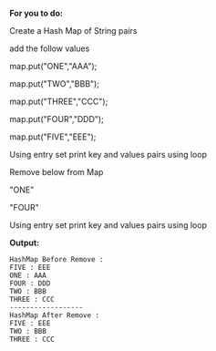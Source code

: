 **For you to do:**

Create a Hash Map of String pairs

add the follow values

map.put("ONE","AAA");

map.put("TWO","BBB");

map.put("THREE","CCC");

map.put("FOUR","DDD");

map.put("FIVE","EEE");

Using entry set print key and values pairs using loop

Remove below from Map

"ONE"

"FOUR"

Using entry set print key and values pairs using loop



**Output:**

```
HashMap Before Remove :
FIVE : EEE
ONE : AAA
FOUR : DDD
TWO : BBB
THREE : CCC
------------------
HashMap After Remove :
FIVE : EEE
TWO : BBB
THREE : CCC
```

